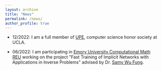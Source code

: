 ```yaml
---
layout: archive
title: "News"
permalink: /news/
author_profile: true
---
```


<!-- {% if site.talkmap_link == true %}

<p style="text-decoration:underline;"><a href="/talkmap.html">See a map of all the places I've given a talk!</a></p>

{% endif %}

{% for post in site.talks reversed %}
  {% include archive-single-talk.html %}
{% endfor %}
 -->

 <!-- News
 ====== -->
 * 12/2022: I am a full member of [UPE](https://upe.seas.ucla.edu/requirements), computer science honor society at UCLA.
 <!-- * 10/2022: I am an inductee for [UPE](https://upe.seas.ucla.edu/requirements), computer science honor society at UCLA. -->
 * 06/2022: I am participating in [Emory University Computational Math REU](http://www.math.emory.edu/site/cmds-reuret/summer2022/) working on the project "Fast Training of Implicit Networks with Applications in Inverse Problems" advised by Dr. [Samy Wu Fung](https://swufung.github.io/).
 